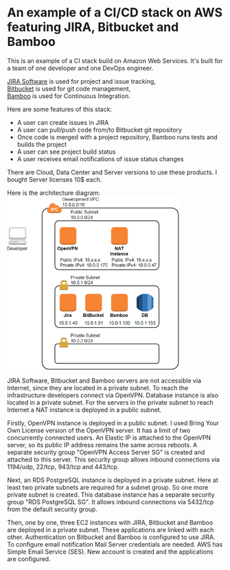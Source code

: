 # An example of a CI/CD stack on AWS featuring JIRA, Bitbucket and Bamboo

This is an example of a CI stack build on Amazon Web Services. It's built for a team of one developer and one DevOps engineer.

[JIRA Software](https://www.atlassian.com/software/jira) is used for project and issue tracking,  
[Bitbucket](https://www.atlassian.com/software/bitbucket) is used for git code management,  
[Bamboo](https://www.atlassian.com/software/bamboo) is used for Continuous Integration.  

Here are some features of this stack:
* A user can create issues in JIRA
* A user can pull/push code from/to Bitbucket git repository
* Once code is merged with a project repository, Bamboo runs tests and builds the project
* A user can see project build status
* A user receives email notifications of issue status changes

There are Cloud, Data Center and Server versions to use these products. I bought Server licenses 10$ each.

Here is the architecture diagram:  
![Continuous Integration](aws.png)

JIRA Software, Bitbucket and Bamboo servers are not accessible via Internet, since they are located in a private subnet. To reach the infrastructure developers connect via OpenVPN. Database instance is also located in a private subnet. For the servers in the private subnet to reach Internet a NAT instance is deployed in a public subnet.

Firstly, OpenVPN instance is deployed in a public subnet. I used Bring Your Own License version of the OpenVPN server. It has a limit of two concurrently connected users. An Elastic IP is attached to the OpenVPN server, so its public IP address remains the same across reboots. A separate security group "OpenVPN Access Server SG" is created and attached to this server. This security group allows inbound connections via 1194/udp, 22/tcp, 943/tcp and 443/tcp.

Next, an RDS PostgreSQL instance is deployed in a private subnet. Here at least two private subnets are required for a subnet group. So one more private subnet is created. This database instance has a separate security group "RDS PostgreSQL SG". It allows inbound connections via 5432/tcp from the default security group.

Then, one by one, three EC2 instances with JIRA, Bitbucket and Bamboo are deployed in a private subnet. These applications are linked with each other. Authentication on Bitbucket and Bamboo is configured to use JIRA. To configure email notification Mail Server credentials are needed. AWS has Simple Email Service (SES). New account is created and the applications are configured.




